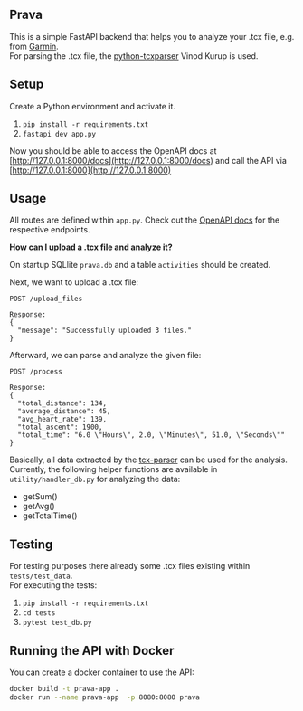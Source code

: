 ## Prava

This is a simple FastAPI backend that helps you to analyze your .tcx file, e.g. from [Garmin](https://connect.garmin.com/).\
For parsing the .tcx file, the [python-tcxparser](https://github.com/vkurup/python-tcxparser) Vinod Kurup is used.

## Setup

Create a Python environment and activate it.

1. `pip install -r requirements.txt`
2. `fastapi dev app.py`

Now you should be able to access the OpenAPI docs at [http://127.0.0.1:8000/docs](http://127.0.0.1:8000/docs) and call the API via [http://127.0.0.1:8000](http://127.0.0.1:8000)

## Usage

All routes are defined within `app.py`.
Check out the [OpenAPI docs](http://127.0.0.1:8000/docs) for the respective endpoints.

**How can I upload a .tcx file and analyze it?**

On startup SQLlite `prava.db` and a table `activities` should be created.

Next, we want to upload a .tcx file:

```
POST /upload_files

Response:
{
  "message": "Successfully uploaded 3 files."
}
```

Afterward, we can parse and analyze the given file:

```
POST /process

Response:
{
  "total_distance": 134,
  "average_distance": 45,
  "avg_heart_rate": 139,
  "total_ascent": 1900,
  "total_time": "6.0 \"Hours\", 2.0, \"Minutes\", 51.0, \"Seconds\""
}
```

Basically, all data extracted by the [tcx-parser](https://github.com/vkurup/python-tcxparser) can be used for the analysis.\
Currently, the following helper functions are available in `utility/handler_db.py` for analyzing the data:

- getSum()
- getAvg()
- getTotalTime()

## Testing

For testing purposes there already some .tcx files existing within `tests/test_data`.\
For executing the tests:

1. `pip install -r requirements.txt`
2. `cd tests`
3. `pytest test_db.py`

## Running the API with Docker

You can create a docker container to use the API:

```sh
docker build -t prava-app .
docker run --name prava-app  -p 8080:8080 prava
```
